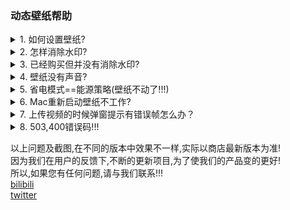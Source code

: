 ### 动态壁纸帮助

<details>
  <summary>1. 如何设置壁纸?</summary>
  
  <p>打开主页,挑选您喜欢的壁纸,点击壁纸,右侧边栏点下载,等壁纸下载完成,设置为壁纸. </p>
  
  <p><img src="/iwallpaper/help/1.png" alt="" /></p>
 
</details>

<details>
  <summary>2. 怎样消除水印?</summary>
  
  <p>消除水印需要购买,主页右侧边栏,如果您还没有购买请点消除水印,如果已经购买可恢复购买,购买后水印会消失! </p>
 
 <p> <img src="/iwallpaper/help/2.png" alt="" /></p>
 
</details>

<details>
  <summary>3. 已经购买但并没有消除水印?</summary>
  
  <p>购买没有反应,或者购买成功水印没有消除,通常是网络的问题无法链接到苹果的服务器,您可以通过多次尝试购买(请完全放心,无论多少次购买,只会扣费一次),只要付费成功,之后都可以用恢复功能.</p>
  <p>ultimate method:<a href="https://macosgame.com/iwallpaper/iwallpaperreset">重置应用</a></p>
</details>

<details>
  <summary>4. 壁纸没有声音?</summary>
  
  <p>有些壁纸是有声音的,可在菜单栏里设置音量! </p>
 
  <p> <img src="/iwallpaper/help/3.png" alt="" /></p>
  
</details>

<details>
  <summary>5. 省电模式==能源策略(壁纸不动了!!!)</summary>
  
  <p>1.0.4之前的老版本(包括1.0.4)默认开启,1.0.5(包括1.0.5)默认不开启.</p>   
  <p>开启后: 会在屏幕大部分被遮挡的情况下暂停,如果是MacBook,还有低电量节能,默认是低于5%暂停,可修改! </p>   
 
  <p> <img src="/iwallpaper/help/4.png" alt="" /></p>
  
  <p> <img src="/iwallpaper/help/4-1.png" alt="" /></p>
  
</details>

<details>
  <summary>6. Mac重新启动壁纸不工作?</summary>
  
  <p>桌面动态效果需要此软件绘制,如果要Mac重新启动壁纸工作,请在菜单中勾选'开机启动动态壁纸效果'.</p>
 
  <p> <img src="/iwallpaper/help/5.png" alt="" /></p>
 
</details>

<details>
  <summary>7. 上传视频的时候弹窗提示有错误帧怎么办？</summary>
  
  <p>弹出错误帧提示,是因为检测到视频中的某一帧是黑屏(通常是第一帧),这会造成循环过程中,屏幕闪黑一下,所以拒绝了这类视频上传,解决的办法是重新剪辑找到错误的帧删掉</p>
  
</details>

<details>
  <summary>8. 503,400错误码!!!</summary>
  
  <p>苹果服务器问题,需要等待苹果修复,一般情况下24小时内会恢复,请耐心等待.</p>
  
</details>

以上问题及截图,在不同的版本中效果不一样,实际以商店最新版本为准!   
因为我们在用户的反馈下,不断的更新项目,为了使我们的产品变的更好!   
所以,如果您有任何问题,请与我们联系!!!   
[bilibili](https://space.bilibili.com/43521885)   
[twitter](https://twitter.com/rhljiayou)   
